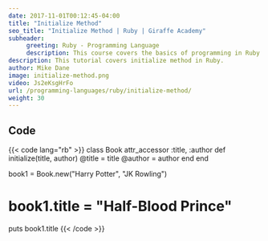 ```yaml
---
date: 2017-11-01T00:12:45-04:00
title: "Initialize Method"
seo_title: "Initialize Method | Ruby | Giraffe Academy"
subheader:
     greeting: Ruby - Programming Language
     description: This course covers the basics of programming in Ruby. Work your way through the videos and we'll teach you everything you need to know to start your programming journey!
description: This tutorial covers initialize method in Ruby.
author: Mike Dane
image: initialize-method.png
video: Js2eKsgHrFo
url: /programming-languages/ruby/initialize-method/
weight: 30
---
```


## Code

{{< code lang="rb" >}}
class Book
     attr_accessor :title, :author
     def initialize(title, author)
          @title = title
          @author = author
     end
end

book1 = Book.new("Harry Potter", "JK Rowling")
# book1.title = "Half-Blood Prince"

puts book1.title
{{< /code >}}